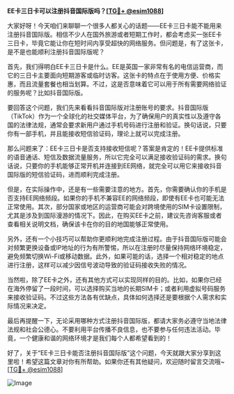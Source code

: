 **EE卡三日卡可以注册抖音国际版吗？[[TG💪+ @esim1088](https://t.me/s/esim1088)]**

大家好呀！今天咱们来聊聊一个很多人都关心的话题——EE卡三日卡能不能用来注册抖音国际版。相信不少人在国外旅游或者短期工作时，都会考虑买一张EE卡三日卡，毕竟它能让你在短时间内享受超快的网络服务。但问题是，有了这张卡，是不是也能顺利注册抖音国际版呢？

首先，我们得明白EE卡三日卡是什么。EE是英国一家非常有名的电信运营商，而它的三日卡主要面向短期游客或临时访客。这张卡的特点在于使用方便、价格实惠，而且流量套餐也相当划算。不过，这是否意味着它可以用于所有需要网络验证的服务呢？比如抖音国际版。

要回答这个问题，我们先来看看抖音国际版对注册账号的要求。抖音国际版（TikTok）作为一个全球化的社交媒体平台，为了确保用户的真实性以及遵守各国的法律法规，通常会要求新用户通过手机号码进行注册和验证。换句话说，只要你有一部手机，并且能接收短信验证码，理论上就可以完成注册。

那么问题来了：EE卡三日卡是否支持接收短信呢？答案是肯定的！EE卡提供标准的语音通话、短信及数据流量服务，所以它完全可以满足接收验证码的需求。换句话说，只要你的手机能够正常开机并连接到EE网络，就完全可以用它来接收抖音国际版的短信验证码，进而顺利完成注册。

但是，在实际操作中，还是有一些需要注意的地方。首先，你需要确认你的手机是否支持EE网络频段。如果你的手机不兼容EE的网络频段，即使有EE卡也可能无法正常使用。其次，部分国家或地区的运营商可能会对跨境使用的SIM卡设置限制，尤其是涉及到国际漫游的情况下。因此，在购买EE卡之前，建议先咨询客服或者查看相关说明文档，确保该卡在你的目的地国能够正常使用。

另外，还有一个小技巧可以帮助你更顺利地完成注册过程。由于抖音国际版可能会对频繁更换设备或IP地址的行为有所警惕，所以在注册时尽量保持网络环境稳定，避免频繁切换Wi-Fi或移动数据。此外，如果可能的话，选择一个相对稳定的地点进行注册，这样可以减少因信号波动导致的验证码接收失败的情况。

当然啦，除了EE卡之外，还有其他方式可以实现同样的目的。比如，如果你已经在海外停留了一段时间，可以选择购买当地的长期SIM卡；或者利用虚拟号码服务来接收验证码。不过这些方法各有优缺点，具体如何选择还是要根据个人需求和实际情况来决定。

最后再提醒一下，无论采用哪种方式注册抖音国际版，都请大家务必遵守当地法律法规和社会公德心。不要利用平台传播不良信息，也不要参与任何违法活动。毕竟，一个健康和谐的网络环境才是我们每个人都希望看到的！

好了，关于“EE卡三日卡能否注册抖音国际版”这个问题，今天就跟大家分享到这里啦！希望这篇文章对你有所帮助。如果你还有其他疑问，欢迎随时留言交流哦~ [[TG💪+ @esim1088](https://t.me/s/esim1088)] 

![Image](https://i.postimg.cc/4NQfJmqS/Snipaste-2025-05-13-00-14-12.png)